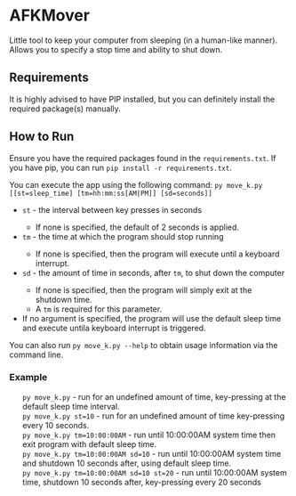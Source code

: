 <h1>AFKMover</h1>
Little tool to keep your computer from sleeping (in a human-like manner). Allows you to specify a stop time and ability to shut down. 

<h2>Requirements</h2>
<p>It is highly advised to have PIP installed, but you can definitely install the required package(s) manually.</p>

<h2>How to Run</h2>
<p>Ensure you have the required packages found in the <code>requirements.txt</code>. 
If you have pip, you can run <code>pip install -r requirements.txt</code>.</p>

<p>You can execute the app using the following command: 
<code>py move_k.py [[st=sleep_time] [tm=hh:mm:ss[AM|PM]] [sd=seconds]]</code></p>
<ul>
    <li><code>st</code> - the interval between key presses in seconds</li>
    <ul>
        <li>If none is specified, the default of 2 seconds is applied.</li>    
    </ul>
    <li><code>tm</code> - the time at which the program should stop running</li>
    <ul>
        <li>If none is specified, then the program will execute until a keyboard interrupt.</li>    
    </ul>
    <li><code>sd</code> - the amount of time in seconds, after <code>tm</code>, to shut down the computer</li>
    <ul>
        <li>If none is specified, then the program will simply exit at the shutdown time.</li>
        <li>A <code>tm</code> is required for this parameter.</li>
    </ul>
    <li>If no argument is specified, the program will use the default sleep time and execute untila keyboard interrupt 
    is triggered.</li>
</ul>

<p>You can also run <code>py move_k.py --help</code> to obtain usage information via the command line.</p>

<h3>Example</h3>
<ul style="list-style: none;">
    <li><code>py move_k.py</code> - run for an undefined amount of time, key-pressing at the default sleep time interval.</li>
    <li><code>py move_k.py st=10</code> - run for an undefined amount of time key-pressing every 10 seconds.</li>
    <li><code>py move_k.py tm=10:00:00AM</code> - run until 10:00:00AM system time then exit program with default sleep time.</li>
    <li><code>py move_k.py tm=10:00:00AM sd=10</code> - run until 10:00:00AM system time and shutdown 10 seconds after, using default sleep time.</li>
    <li><code>py move_k.py tm=10:00:00AM sd=10 st=20</code> - run until 10:00:00AM system time, shutdown 10 seconds after, key-pressing every 20 seconds</li>
</ul>

